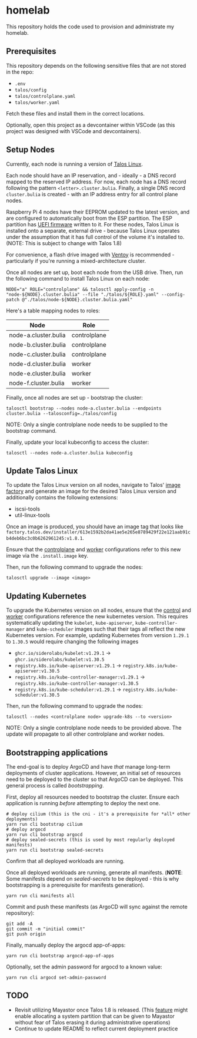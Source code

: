 # homelab

This repository holds the code used to provision and administrate my homelab.

## Prerequisites

This repository depends on the following sensitive files that are not stored in the repo:

- `.env`
- `talos/config`
- `talos/controlplane.yaml`
- `talos/worker.yaml`

Fetch these files and install them in the correct locations.

Optionally, open this project as a devcontainer within VSCode (as this project was designed with VSCode and devcontainers).

## Setup Nodes

Currently, each node is running a version of [Talos Linux](https://www.talos.dev/).

Each node should have an IP reservation, and - ideally - a DNS record mapped to the reserved IP address.
For now, each node has a DNS record following the pattern `<letter>.cluster.bulia`. Finally, a single DNS record `cluster.bulia` is created - with an IP address entry for all control plane nodes.

Raspberry Pi 4 nodes have their EEPROM updated to the latest version, and are configured to automatically boot from the ESP partition. The ESP partition has [UEFI firmware](https://github.com/pftf/RPi4) written to it. For these nodes, Talos Linux is installed onto a separate, external drive - because Talos Linux operates under the assumption that it has full control of the volume it's installed to. (NOTE: This is subject to change with Talos 1.8)

For convenience, a flash drive imaged with [Ventoy](https://www.ventoy.net/en/index.html) is recommended - particularly if you're running a mixed-architecture cluster.

Once all nodes are set up, boot each node from the USB drive. Then, run the following command to install Talos Linux on each node:

```shell
NODE="a" ROLE="controlplane" && talosctl apply-config -n "node-${NODE}.cluster.bulia" --file "./talos/${ROLE}.yaml" --config-patch @"./talos/node-${NODE}.cluster.bulia.yaml"
```

Here's a table mapping nodes to roles:

| Node                 | Role         |
| -------------------- | ------------ |
| node-a.cluster.bulia | controlplane |
| node-b.cluster.bulia | controlplane |
| node-c.cluster.bulia | controlplane |
| node-d.cluster.bulia | worker       |
| node-e.cluster.bulia | worker       |
| node-f.cluster.bulia | worker       |

Finally, once all nodes are set up - bootstrap the cluster:

```shell
talosctl bootstrap --nodes node-a.cluster.bulia --endpoints cluster.bulia --talosconfig=./talos/config
```

NOTE: Only a single controlplane node needs to be supplied to the bootstrap command.

Finally, update your local kubeconfig to access the cluster:

```shell
talosctl --nodes node-a.cluster.bulia kubeconfig
```

## Update Talos Linux

To update the Talos Linux version on all nodes, navigate to Talos' [image factory](https://www.talos.dev/v1.8/learn-more/image-factory/) and generate an image for the desired Talos Linux version and additionally contains the following extensions:

- iscsi-tools
- util-linux-tools

Once an image is produced, you should have an image tag that looks like `factory.talos.dev/installer/613e1592b2da41ae5e265e8789429f22e121aab91cb4deb6bc3c0b6262961245:v1.8.1`.

Ensure that the [controlplane](./talos/controlplane.yaml) and [worker](./talos/worker.yaml) configurations refer to this new image via the `.install.image` key.

Then, run the following command to upgrade the nodes:

```shell
talosctl upgrade --image <image>
```

## Updating Kubernetes

To upgrade the Kubernetes version on all nodes, ensure that the [control](./talos/controlplane.yaml) and [worker](./talos/worker.yaml) configurations reference the new kubernetes version. This requires systematically updating the `kubelet`, `kube-apiserver`, `kube-controller-manager` and `kube-scheduler` images such that their tags all reflect the new Kubernetes version. For example, updating Kubernetes from version `1.29.1` to `1.30.5` would require changing the following images

- `ghcr.io/siderolabs/kubelet:v1.29.1` -> `ghcr.io/siderolabs/kubelet:v1.30.5`
- `registry.k8s.io/kube-apiserver:v1.29.1` -> `registry.k8s.io/kube-apiserver:v1.30.5`
- `registry.k8s.io/kube-controller-manager:v1.29.1` -> `registry.k8s.io/kube-controller-manager:v1.30.5`
- `registry.k8s.io/kube-scheduler:v1.29.1` -> `registry.k8s.io/kube-scheduler:v1.30.5`

Then, run the following command to upgrade the nodes:

```shell
talosctl --nodes <controlplane node> upgrade-k8s --to <version>
```

NOTE: Only a single controlplane node needs to be provided above. The update will propagate to all other controlplane and worker nodes.

## Bootstrapping applications

The end-goal is to deploy ArgoCD and have _that_ manage long-term deployments of cluster applications. However,
an initial set of resources need to be deployed to the cluster so that ArgoCD can be deployed. This general process is called _bootstrapping_.

First, deploy all resources needed to bootstrap the cluster. Ensure each application is running _before_
attempting to deploy the next one.

```shell
# deploy cilium (this is the cni - it's a prerequisite for *all* other deployments)
yarn run cli bootstrap cilium
# deploy argocd
yarn run cli bootstrap argocd
# deploy sealed-secrets (this is used by most regularly deployed manifests)
yarn run cli bootstrap sealed-secrets
```

Confirm that all deployed workloads are running.

Once all deployed workloads are running, generate all manifests. (**NOTE**: Some manifests depend on _sealed-secrets_ to be deployed - this is why bootstrapping is a prerequisite for manifests generation).

```shell
yarn run cli manifests all
```

Commit and push these manifests (as ArgoCD will sync against the remote repository):

```shell
git add -A
git commit -m "initial commit"
git push origin
```

Finally, manually deploy the argocd app-of-apps:

```shell
yarn run cli bootstrap argocd-app-of-apps
```

Optionally, set the admin password for argocd to a known value:

```shell
yarn run cli argocd set-admin-password
```

## TODO

- Revisit utilizing Mayastor once Talos 1.8 is released. (This [feature](https://github.com/siderolabs/talos/issues/8367) might enable allocating a system partition that can be given to Mayastor without fear of Talos erasing it during administrative operations)
- Continue to update README to reflect current deployment practice
